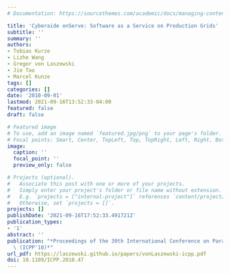 ```yaml
---
# Documentation: https://sourcethemes.com/academic/docs/managing-content/

title: 'Cyberaide onServe: Software as a Service on Production Grids'
subtitle: ''
summary: ''
authors:
- Tobias Kurze
- Lizhe Wang
- Gregor von Laszewski
- Jie Tao
- Marcel Kunze
tags: []
categories: []
date: '2010-09-01'
lastmod: 2021-09-16T13:52:33-04:00
featured: false
draft: false

# Featured image
# To use, add an image named `featured.jpg/png` to your page's folder.
# Focal points: Smart, Center, TopLeft, Top, TopRight, Left, Right, BottomLeft, Bottom, BottomRight.
image:
  caption: ''
  focal_point: ''
  preview_only: false

# Projects (optional).
#   Associate this post with one or more of your projects.
#   Simply enter your project's folder or file name without extension.
#   E.g. `projects = ["internal-project"]` references `content/project/deep-learning/index.md`.
#   Otherwise, set `projects = []`.
projects: []
publishDate: '2021-09-16T17:52:33.491721Z'
publication_types:
- '1'
abstract: ''
publication: "*Proceedings of the 39th International Conference on Parallel Processing\
  \ (ICPP'10)*"
url_pdf: https://laszewski.github.io/papers/vonLaszewski-icpp.pdf
doi: 10.1109/ICPP.2010.47
---
```

